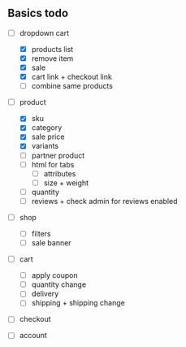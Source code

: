 ## Basics todo
 
- [ ] dropdown cart
    - [x] products list
    - [x] remove item
    - [x] sale
    - [x] cart link + checkout link
    - [ ] combine same products

- [ ] product
    - [x] sku
    - [x] category
    - [x] sale price
    - [x] variants
    - [ ] partner product
    - [ ] html for tabs
        - [ ] attributes
        - [ ] size + weight
    - [ ] quantity
    - [ ] reviews + check admin for reviews enabled

- [ ] shop
    - [ ] filters
    - [ ] sale banner
  
- [ ] cart
    - [ ] apply coupon
    - [ ] quantity change
    - [ ] delivery
    - [ ] shipping + shipping change

- [ ] checkout

- [ ] account